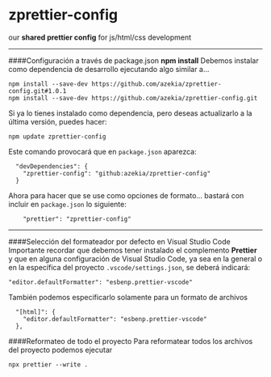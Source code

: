 # zprettier-config
our **shared prettier config** for js/html/css development

---


####Configuración a través de package.json
**npm install**
Debemos instalar como dependencia de desarrollo ejecutando algo similar a...

```
npm install --save-dev https://github.com/azekia/zprettier-config.git#1.0.1
npm install --save-dev https://github.com/azekia/zprettier-config.git
```

Si ya lo tienes instalado como dependencia, pero deseas actualizarlo a la última versión, puedes hacer:
```
npm update zprettier-config  
```

Este comando provocará que en `package.json` aparezca:

```
  "devDependencies": {
    "zprettier-config": "github:azekia/zprettier-config"
  }
```

Ahora para hacer que se use como opciones de formato... bastará con incluir en `package.json` lo siguiente:
```
    "prettier": "zprettier-config"
```

---

####Selección del formateador por defecto en Visual Studio Code
Importante recordar que debemos tener instalado el complemento **Prettier** y que en alguna configuración de Visual Studio Code, ya sea en la general o en la específica del proyecto `.vscode/settings.json`, se deberá indicará:

```
"editor.defaultFormatter": "esbenp.prettier-vscode"
```
También podemos especificarlo solamente para un formato de archivos
```
  "[html]": {
    "editor.defaultFormatter": "esbenp.prettier-vscode"
  },
```

####Reformateo de todo el proyecto
Para reformatear todos los archivos del proyecto podemos ejecutar

```
npx prettier --write .
```




